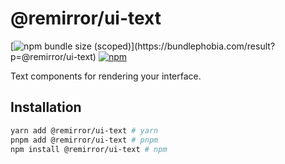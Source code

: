 # @remirror/ui-text

[![npm bundle size (scoped)](https://img.shields.io/bundlephobia/minzip/@remirror/ui-text.svg?)](https://bundlephobia.com/result?p=@remirror/ui-text)
[![npm](https://img.shields.io/npm/dm/@remirror/ui-text.svg?&logo=npm)](https://www.npmjs.com/package/@remirror/ui-text)

Text components for rendering your interface.

## Installation

```bash
yarn add @remirror/ui-text # yarn
pnpm add @remirror/ui-text # pnpm
npm install @remirror/ui-text # npm
```

